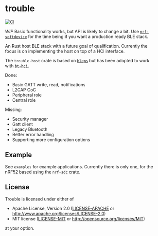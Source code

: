 # trouble

[![CI](https://github.com/embassy-rs/trouble/actions/workflows/ci.yaml/badge.svg)](https://github.com/embassy-rs/trouble/actions/workflows/ci.yaml)

*WIP* Basic functionality works, but API is likely to change a bit. Use [`nrf-softdevice`](https://github.com/embassy-rs/nrf-softdevice) for the time being if you want a production ready BLE stack.

An Rust host BLE stack with a future goal of qualification. Currently the focus is on implementing the host on top of a HCI interface.

The `trouble-host` crate is based on [`bleps`](https://github.com/bjoernQ/bleps) but has been adopted to work with [`bt-hci`](https://github.com/alexmoon/bt-hci). 

Done:
* Basic GATT write, read, notifications
* L2CAP CoC 
* Peripheral role 
* Central role

Missing:
* Security manager
* Gatt client
* Legacy Bluetooth
* Better error handling
* Supporting more configuration options

## Example

See `examples` for example applications. Currently there is only one, for the nRF52 based using the [`nrf-sdc`](https://github.com/alexmoon/nrf-sdc) crate.

## License

Trouble is licensed under either of

- Apache License, Version 2.0 ([LICENSE-APACHE](LICENSE-APACHE) or
  <http://www.apache.org/licenses/LICENSE-2.0>)
- MIT license ([LICENSE-MIT](LICENSE-MIT) or <http://opensource.org/licenses/MIT>)

at your option.
